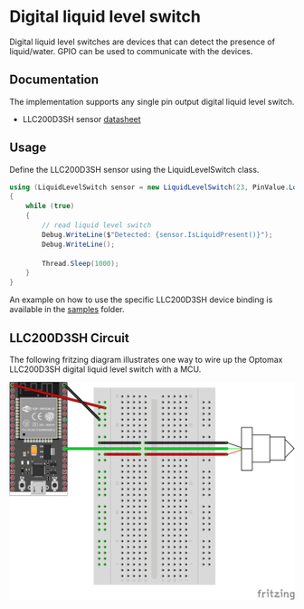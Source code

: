 # Digital liquid level switch

Digital liquid level switches are devices that can detect the presence of liquid/water. GPIO can be used to communicate with the devices.

## Documentation

The implementation supports any single pin output digital liquid level switch.

- LLC200D3SH sensor [datasheet](https://cdn-shop.adafruit.com/product-files/3397/3397_datasheet_actual.pdf)

## Usage

Define the LLC200D3SH sensor using the LiquidLevelSwitch class.

```csharp
using (LiquidLevelSwitch sensor = new LiquidLevelSwitch(23, PinValue.Low))
{
    while (true)
    {
        // read liquid level switch
        Debug.WriteLine($"Detected: {sensor.IsLiquidPresent()}");
        Debug.WriteLine();

        Thread.Sleep(1000);
    }
}
```

An example on how to use the specific LLC200D3SH device binding is available in the [samples](samples) folder.

## LLC200D3SH Circuit

The following fritzing diagram illustrates one way to wire up the Optomax LLC200D3SH digital liquid level switch with a MCU.

![MCU Breadboard diagram](rpi-llc200d3sh_bb.png)
